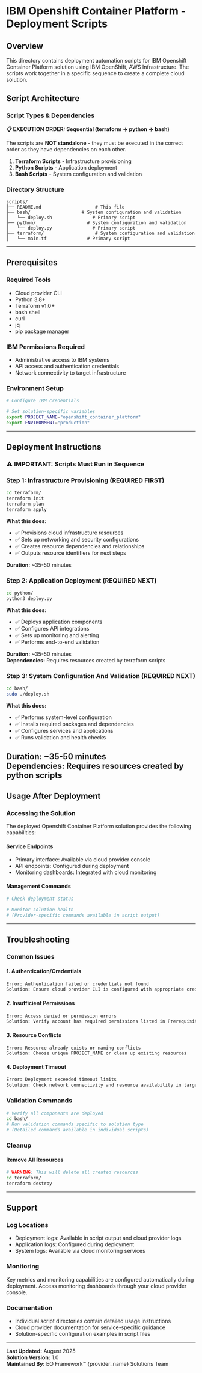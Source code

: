 # IBM Openshift Container Platform - Deployment Scripts

## Overview

This directory contains deployment automation scripts for IBM Openshift Container Platform solution using IBM OpenShift, AWS Infrastructure. The scripts work together in a specific sequence to create a complete cloud solution.

## Script Architecture

### Script Types & Dependencies

**📋 EXECUTION ORDER: Sequential (terraform → python → bash)**

The scripts are **NOT standalone** - they must be executed in the correct order as they have dependencies on each other.

1. **Terraform Scripts** - Infrastructure provisioning
2. **Python Scripts** - Application deployment
3. **Bash Scripts** - System configuration and validation

### Directory Structure

```
scripts/
├── README.md                    # This file
├── bash/                   # System configuration and validation
│   └── deploy.sh               # Primary script
├── python/                   # System configuration and validation
│   └── deploy.py               # Primary script
├── terraform/                   # System configuration and validation
│   └── main.tf               # Primary script
```

---

## Prerequisites

### Required Tools
- Cloud provider CLI
- Python 3.8+
- Terraform v1.0+
- bash shell
- curl
- jq
- pip package manager

### IBM Permissions Required
- Administrative access to IBM systems
- API access and authentication credentials
- Network connectivity to target infrastructure

### Environment Setup
```bash
# Configure IBM credentials

# Set solution-specific variables
export PROJECT_NAME="openshift_container_platform"
export ENVIRONMENT="production"
```

---

## Deployment Instructions

### ⚠️ IMPORTANT: Scripts Must Run in Sequence

### Step 1: Infrastructure Provisioning (REQUIRED FIRST)

```bash
cd terraform/
terraform init
terraform plan
terraform apply
```

**What this does:**
- ✅ Provisions cloud infrastructure resources
- ✅ Sets up networking and security configurations
- ✅ Creates resource dependencies and relationships
- ✅ Outputs resource identifiers for next steps

**Duration:** ~35-50 minutes
### Step 2: Application Deployment (REQUIRED NEXT)

```bash
cd python/
python3 deploy.py
```

**What this does:**
- ✅ Deploys application components
- ✅ Configures API integrations
- ✅ Sets up monitoring and alerting
- ✅ Performs end-to-end validation

**Duration:** ~35-50 minutes  
**Dependencies:** Requires resources created by terraform scripts
### Step 3: System Configuration And Validation (REQUIRED NEXT)

```bash
cd bash/
sudo ./deploy.sh
```

**What this does:**
- ✅ Performs system-level configuration
- ✅ Installs required packages and dependencies
- ✅ Configures services and applications
- ✅ Runs validation and health checks

**Duration:** ~35-50 minutes  
**Dependencies:** Requires resources created by python scripts
---

## Usage After Deployment

### Accessing the Solution

The deployed Openshift Container Platform solution provides the following capabilities:

#### Service Endpoints
- Primary interface: Available via cloud provider console
- API endpoints: Configured during deployment
- Monitoring dashboards: Integrated with cloud monitoring

#### Management Commands
```bash
# Check deployment status

# Monitor solution health
# (Provider-specific commands available in script output)
```

---

## Troubleshooting

### Common Issues

#### 1. Authentication/Credentials
```bash
Error: Authentication failed or credentials not found
Solution: Ensure cloud provider CLI is configured with appropriate credentials
```

#### 2. Insufficient Permissions  
```bash
Error: Access denied or permission errors
Solution: Verify account has required permissions listed in Prerequisites
```

#### 3. Resource Conflicts
```bash
Error: Resource already exists or naming conflicts
Solution: Choose unique PROJECT_NAME or clean up existing resources
```

#### 4. Deployment Timeout
```bash
Error: Deployment exceeded timeout limits
Solution: Check network connectivity and resource availability in target region
```

### Validation Commands

```bash
# Verify all components are deployed
cd bash/
# Run validation commands specific to solution type
# (Detailed commands available in individual scripts)
```

### Cleanup

#### Remove All Resources
```bash
# WARNING: This will delete all created resources
cd terraform/
terraform destroy
```

---

## Support

### Log Locations
- Deployment logs: Available in script output and cloud provider logs
- Application logs: Configured during deployment
- System logs: Available via cloud monitoring services

### Monitoring
Key metrics and monitoring capabilities are configured automatically during deployment. Access monitoring dashboards through your cloud provider console.

### Documentation
- Individual script directories contain detailed usage instructions
- Cloud provider documentation for service-specific guidance
- Solution-specific configuration examples in script files

---

**Last Updated:** August 2025  
**Solution Version:** 1.0  
**Maintained By:** EO Framework™ {provider_name} Solutions Team